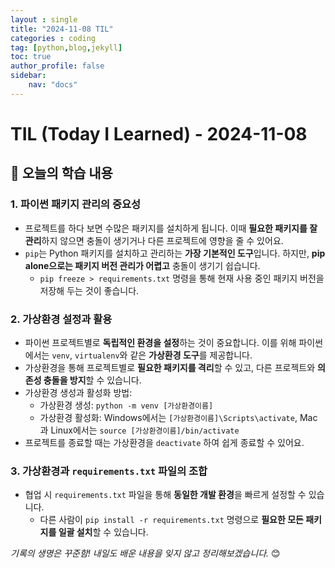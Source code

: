 ```yaml
---
layout : single
title: "2024-11-08 TIL"
categories : coding
tag: [python,blog,jekyll]
toc: true
author_profile: false
sidebar:
    nav: "docs"
---
```


# TIL (Today I Learned) - 2024-11-08

## 📌 오늘의 학습 내용

### 1. 파이썬 패키지 관리의 중요성
- 프로젝트를 하다 보면 수많은 패키지를 설치하게 됩니다. 이때 **필요한 패키지를 잘 관리**하지 않으면 충돌이 생기거나 다른 프로젝트에 영향을 줄 수 있어요.
- `pip`는 Python 패키지를 설치하고 관리하는 **가장 기본적인 도구**입니다. 하지만, **pip alone으로는 패키지 버전 관리가 어렵고** 충돌이 생기기 쉽습니다.
  - `pip freeze > requirements.txt` 명령을 통해 현재 사용 중인 패키지 버전을 저장해 두는 것이 좋습니다.

### 2. 가상환경 설정과 활용
- 파이썬 프로젝트별로 **독립적인 환경을 설정**하는 것이 중요합니다. 이를 위해 파이썬에서는 `venv`, `virtualenv`와 같은 **가상환경 도구**를 제공합니다.
- 가상환경을 통해 프로젝트별로 **필요한 패키지를 격리**할 수 있고, 다른 프로젝트와 **의존성 충돌을 방지**할 수 있습니다.
- 가상환경 생성과 활성화 방법:
  - 가상환경 생성: `python -m venv [가상환경이름]`
  - 가상환경 활성화: Windows에서는 `[가상환경이름]\Scripts\activate`, Mac과 Linux에서는 `source [가상환경이름]/bin/activate`
- 프로젝트를 종료할 때는 가상환경을 `deactivate` 하여 쉽게 종료할 수 있어요.

### 3. 가상환경과 `requirements.txt` 파일의 조합
- 협업 시 `requirements.txt` 파일을 통해 **동일한 개발 환경**을 빠르게 설정할 수 있습니다.
  - 다른 사람이 `pip install -r requirements.txt` 명령으로 **필요한 모든 패키지를 일괄 설치**할 수 있습니다.


_기록의 생명은 꾸준함! 내일도 배운 내용을 잊지 않고 정리해보겠습니다._ 😊
